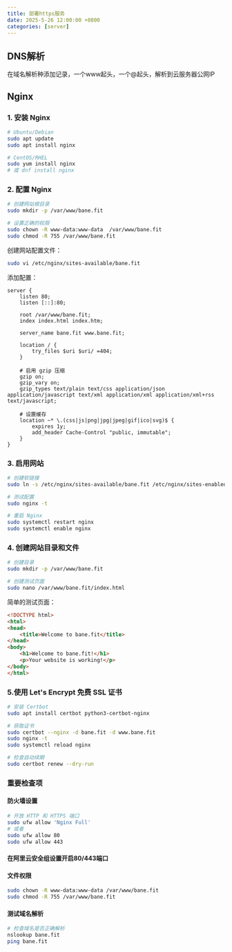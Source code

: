 ```yaml
---
title: 部署https服务
date: 2025-5-26 12:00:00 +0800
categories: [server]  
---
```

## DNS解析
在域名解析种添加记录，一个www起头，一个@起头，解析到云服务器公网IP

## Nginx

### 1. 安装 Nginx
```bash
# Ubuntu/Debian
sudo apt update
sudo apt install nginx

# CentOS/RHEL
sudo yum install nginx
# 或 dnf install nginx
```

### 2. 配置 Nginx
```bash
# 创建网站根目录
sudo mkdir -p /var/www/bane.fit

# 设置正确的权限
sudo chown -R www-data:www-data  /var/www/bane.fit
sudo chmod -R 755 /var/www/bane.fit
```

创建网站配置文件：
```bash
sudo vi /etc/nginx/sites-available/bane.fit
```

添加配置：
```nginx
server {
    listen 80;
    listen [::]:80;
    
    root /var/www/bane.fit;
    index index.html index.htm;
    
    server_name bane.fit www.bane.fit;
    
    location / {
        try_files $uri $uri/ =404;
    }
    
    # 启用 gzip 压缩
    gzip on;
    gzip_vary on;
    gzip_types text/plain text/css application/json application/javascript text/xml application/xml application/xml+rss text/javascript;
    
    # 设置缓存
    location ~* \.(css|js|png|jpg|jpeg|gif|ico|svg)$ {
        expires 1y;
        add_header Cache-Control "public, immutable";
    }
}
```

### 3. 启用网站
```bash
# 创建软链接
sudo ln -s /etc/nginx/sites-available/bane.fit /etc/nginx/sites-enabled/

# 测试配置
sudo nginx -t

# 重启 Nginx
sudo systemctl restart nginx
sudo systemctl enable nginx
```

### 4. 创建网站目录和文件
```bash
# 创建目录
sudo mkdir -p /var/www/bane.fit

# 创建测试页面
sudo nano /var/www/bane.fit/index.html
```

简单的测试页面：
```html
<!DOCTYPE html>
<html>
<head>
    <title>Welcome to bane.fit</title>
</head>
<body>
    <h1>Welcome to bane.fit!</h1>
    <p>Your website is working!</p>
</body>
</html>
```

### 5.使用 Let's Encrypt 免费 SSL 证书
```bash
# 安装 Certbot
sudo apt install certbot python3-certbot-nginx

# 获取证书
sudo certbot --nginx -d bane.fit -d www.bane.fit
sudo nginx -t
sudo systemctl reload nginx

# 检查自动续期
sudo certbot renew --dry-run
```

### 重要检查项

#### 防火墙设置
```bash
# 开放 HTTP 和 HTTPS 端口
sudo ufw allow 'Nginx Full'
# 或者
sudo ufw allow 80
sudo ufw allow 443
```

#### 在阿里云安全组设置开启80/443端口

#### 文件权限
```bash
sudo chown -R www-data:www-data /var/www/bane.fit
sudo chmod -R 755 /var/www/bane.fit
```

#### 测试域名解析
```bash
# 检查域名是否正确解析
nslookup bane.fit
ping bane.fit
```








